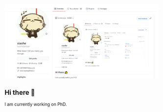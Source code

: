 [![Imaage](https://github.com/woshidandan/woshidandan/blob/master/my_index2.png)](https://github.com/woshidandan)


## Hi there 👋

I am currently working on PhD.
